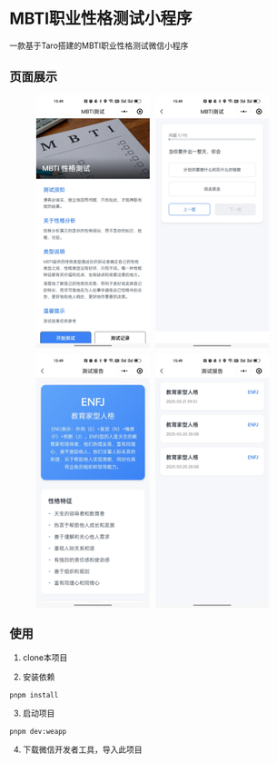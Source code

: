 # MBTI职业性格测试小程序

一款基于Taro搭建的MBTI职业性格测试微信小程序

## 页面展示

<div style="display: flex; flex-wrap: wrap; gap: 10px; justify-content: center">
  <img src="./example/home.jpeg" width="200" alt="首页" />
  <img src="./example/test.jpeg" width="200" alt="测试页" />
  <img src="./example/result.jpeg" width="200" alt="结果页" />
  <img src="./example/record.jpeg" width="200" alt="记录页" />
</div>

## 使用

1. clone本项目

2. 安装依赖

```shell
pnpm install
```
3. 启动项目

```shell
pnpm dev:weapp
```

4. 下载微信开发者工具，导入此项目